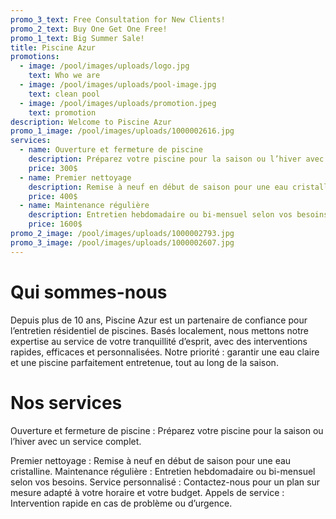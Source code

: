 ```yaml
---
promo_3_text: Free Consultation for New Clients!
promo_2_text: Buy One Get One Free!
promo_1_text: Big Summer Sale!
title: Piscine Azur
promotions:
  - image: /pool/images/uploads/logo.jpg
    text: Who we are
  - image: /pool/images/uploads/pool-image.jpg
    text: clean pool
  - image: /pool/images/uploads/promotion.jpeg
    text: promotion
description: Welcome to Piscine Azur
promo_1_image: /pool/images/uploads/1000002616.jpg
services:
  - name: Ouverture et fermeture de piscine
    description: Préparez votre piscine pour la saison ou l’hiver avec un service complet.
    price: 300$
  - name: Premier nettoyage
    description: Remise à neuf en début de saison pour une eau cristalline.
    price: 400$
  - name: Maintenance régulière
    description: Entretien hebdomadaire ou bi-mensuel selon vos besoins.
    price: 1600$
promo_2_image: /pool/images/uploads/1000002793.jpg
promo_3_image: /pool/images/uploads/1000002607.jpg
---
```


# Qui sommes-nous

Depuis plus de 10 ans, Piscine Azur est un partenaire de confiance pour l’entretien résidentiel de piscines. Basés localement, nous mettons notre expertise au service de votre tranquillité d’esprit, avec des interventions rapides, efficaces et personnalisées. Notre priorité : garantir une eau claire et une piscine parfaitement entretenue, tout au long de la saison.

# Nos services

Ouverture et fermeture de piscine : Préparez votre piscine pour la saison ou l’hiver avec un service complet.

Premier nettoyage : Remise à neuf en début de saison pour une eau cristalline.
Maintenance régulière : Entretien hebdomadaire ou bi-mensuel selon vos besoins.
Service personnalisé : Contactez-nous pour un plan sur mesure adapté à votre horaire et votre budget.
Appels de service : Intervention rapide en cas de problème ou d’urgence.
